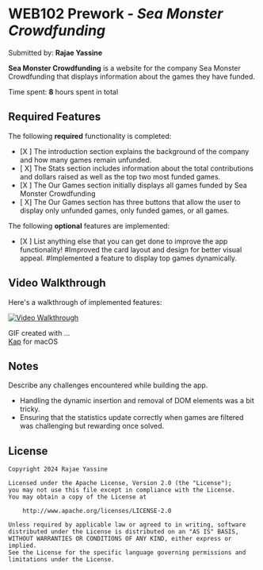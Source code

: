 # WEB102 Prework - *Sea Monster Crowdfunding*

Submitted by: **Rajae Yassine**

**Sea Monster Crowdfunding** is a website for the company Sea Monster Crowdfunding that displays information about the games they have funded.

Time spent: **8** hours spent in total

## Required Features

The following **required** functionality is completed:

* [X ] The introduction section explains the background of the company and how many games remain unfunded.
* [ X] The Stats section includes information about the total contributions and dollars raised as well as the top two most funded games.
* [X ] The Our Games section initially displays all games funded by Sea Monster Crowdfunding
* [ X] The Our Games section has three buttons that allow the user to display only unfunded games, only funded games, or all games.

The following **optional** features are implemented:

* [X ] List anything else that you can get done to improve the app functionality!
  #Improved the card layout and design for better visual appeal.
  #Implemented a feature to display top games dynamically.

## Video Walkthrough

Here's a walkthrough of implemented features:

[![Video Walkthrough](https://i.imgur.com/ZYDZnlA.png)](https://i.imgur.com/ukaB60H.gif)

GIF created with ...  
[Kap](https://ezgif.com/) for macOS





## Notes

Describe any challenges encountered while building the app.
- Handling the dynamic insertion and removal of DOM elements was a bit tricky.
- Ensuring that the statistics update correctly when games are filtered was challenging but rewarding once solved.


## License

    Copyright 2024 Rajae Yassine

    Licensed under the Apache License, Version 2.0 (the "License");
    you may not use this file except in compliance with the License.
    You may obtain a copy of the License at

        http://www.apache.org/licenses/LICENSE-2.0

    Unless required by applicable law or agreed to in writing, software
    distributed under the License is distributed on an "AS IS" BASIS,
    WITHOUT WARRANTIES OR CONDITIONS OF ANY KIND, either express or implied.
    See the License for the specific language governing permissions and
    limitations under the License.
